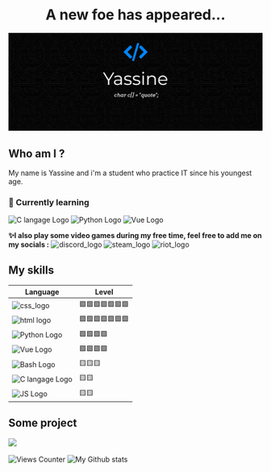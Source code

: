 <h1 align="center"> A new foe has appeared... </h1>
<img src="https://github.com/Yass1G1/Yass1G1/blob/main/Banner_Github_blue.jpg" alt="My Github Banner" />

## Who am I ?
My name is Yassine and i'm a student who practice IT since his youngest age.
<br>
### 🌱 Currently learning
![C langage Logo](https://custom-icon-badges.herokuapp.com/badge/C%20language-5d6cbf?style=for-the-badge&logo=C)
![Python Logo](https://custom-icon-badges.herokuapp.com/badge/Python-366e9e?style=for-the-badge&logo=python&logoColor=white)
![Vue Logo](https://custom-icon-badges.herokuapp.com/badge/Vue-34495E?style=for-the-badge&logo=Vue.js)

**✨I also play some video games during my free time, feel free to add me on my socials :**
![discord_logo](https://custom-icon-badges.herokuapp.com/badge/Discord-7288dc?style=for-the-badge&logo=Discord)
![steam_logo](https://custom-icon-badges.herokuapp.com/badge/Steam-01457c?style=for-the-badge&logo=Steam)
![riot_logo](https://custom-icon-badges.herokuapp.com/badge/Riot-d32a37?style=for-the-badge&logo=Riot)

## My skills
| Language                                                                                                                    | Level            |
| ----------------------------------------------------                                                                        |------------------|
| ![css_logo](https://custom-icon-badges.herokuapp.com/badge/CSS3-1471b6?style=for-the-badge&logo=css)                        |🟩🟩🟩🟩🟩🟩🟩|
| ![html logo](https://custom-icon-badges.herokuapp.com/badge/HTML5-f0642b?style=for-the-badge&logo=html)                     |🟩🟩🟩🟩🟩🟩🟩|
| ![Python Logo](https://custom-icon-badges.herokuapp.com/badge/Python-366e9e?style=for-the-badge&logo=python&logoColor=white)|🟩🟩🟩🟩       |
| ![Vue Logo](https://custom-icon-badges.herokuapp.com/badge/Vue-34495E?style=for-the-badge&logo=Vue.js)                      |🟩🟩🟩🟩       |
| ![Bash Logo](https://custom-icon-badges.herokuapp.com/badge/Bash\/Unix-3f464a?style=for-the-badge&logo=GNU%20Bash)          |🟨🟨🟨          |
| ![C langage Logo](https://custom-icon-badges.herokuapp.com/badge/C%20language-5d6cbf?style=for-the-badge&logo=C)            |🟨🟨            |
| ![JS Logo](https://custom-icon-badges.herokuapp.com/badge/JS-e5bc00?style=for-the-badge&logo=js)                            |🟨🟨            |



## Some project
<a href="https://dinogame-project.rf.gd/">
  <img src="https://custom-icon-badges.herokuapp.com/badge/My%20Vue%20Website-34495E?style=for-the-badge&logo=Vue.js" />
</a>


<!-- Stats -->
![Views Counter](https://komarev.com/ghpvc/?username=Yass1G1)
![My Github stats](https://github-readme-stats.vercel.app/api?username=Yass1G1&show_icons=true&hide_border=true&theme=github_dark)
